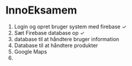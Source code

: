 # InnoEksamem
1. Login og opret bruger system med firebase ✓ 
2. Sæt Firebase database op ✓
3. database til at håndtere bruger information
4. Database til at håndtere produkter
5. Google Maps
6. 